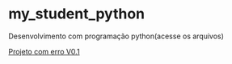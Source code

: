 # my_student_python
Desenvolvimento com programação python(acesse os arquivos)
<div>
 <a href="https://github.com/gabrielfj08/my_student_python/tree/Principal/my_student_python/pythonProject1(sem_erros)"_blank">
   Projeto com erro V0.1</a>
</div>
